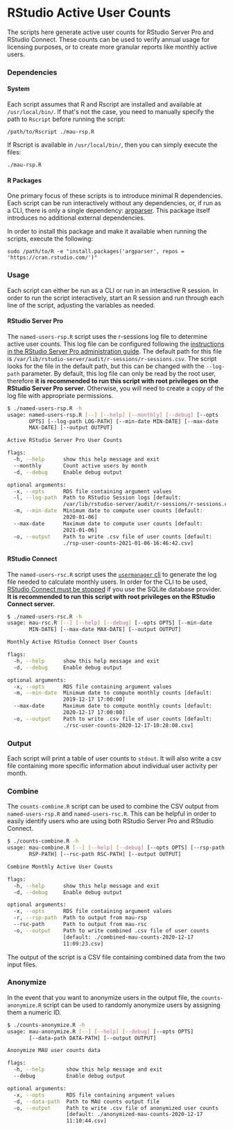# RStudio Active User Counts

The scripts here generate active user counts for RStudio Server Pro and RStudio
Connect. These counts can be used to verify annual usage for licensing purposes,
or to create more granular reports like monthly active users.

### Dependencies
#### System
Each script assumes that R and Rscript are installed and available at
`/usr/local/bin/`. If that's not the case, you need to manually specify the path
to `Rscript` before running the script:
```
/path/to/Rscript ./mau-rsp.R
```

If Rscript is available in `/usr/local/bin/`, then you can simply execute the
files:
```
./mau-rsp.R
```

#### R Packages
One primary focus of these scripts is to introduce minimal R dependencies. Each
script can be run interactively without any dependencies, or, if run as a CLI,
there is only a single dependency:
[argparser](https://cran.r-project.org/web/packages/argparser/index.html). This
package itself introduces no additional external dependencies.

In order to install this package and make it available when running the scripts,
execute the following:
```
sudo /path/to/R -e "install.packages('argparser', repos = 'https://cran.rstudio.com/')"
```

### Usage
Each script can either be run as a CLI or run in an interactive R session.
In order to run the script interactively, start an R session and run through
each line of the script, adjusting the variables as needed.

#### RStudio Server Pro
The `named-users-rsp.R` script uses the r-sessions log file to determine active
user counts. This log file can be configured following the [instructions in the
RStudio Server Pro administration
guide](https://docs.rstudio.com/ide/server-pro/auditing-and-monitoring.html#r-session-auditing).
The default path for this file is
`/var/lib/rstudio-server/audit/r-sessions/r-sessions.csv`. The script looks for
the file in the default path, but this can be changed with the `--log-path`
parameter. By default, this log file can only be read by the root user,
therefore **it is recommended to run this script with root privileges on the
RStudio Server Pro server.** Otherwise, you will need to create a copy of the
log file with appropriate permissions.

```bash
$ ./named-users-rsp.R -h                                              
usage: named-users-rsp.R [--] [--help] [--monthly] [--debug] [--opts
       OPTS] [--log-path LOG-PATH] [--min-date MIN-DATE] [--max-date
       MAX-DATE] [--output OUTPUT]

Active RStudio Server Pro User Counts

flags:
  -h, --help      show this help message and exit
  --monthly       Count active users by month
  -d, --debug     Enable debug output

optional arguments:
  -x, --opts      RDS file containing argument values
  -l, --log-path  Path to RStudio Session logs [default:
                  /var/lib/rstudio-server/audit/r-sessions/r-sessions.csv]
  -m, --min-date  Minimum date to compute user counts [default:
                  2020-01-06]
  --max-date      Maximum date to compute user counts [default:
                  2021-01-06]
  -o, --output    Path to write .csv file of user counts [default:
                  ./rsp-user-counts-2021-01-06-16:46:42.csv]
```

#### RStudio Connect
The `named-users-rsc.R` script uses the [`usermanager`
cli](https://docs.rstudio.com/connect/admin/appendix/cli/#usermanager) to
generate the log file needed to calculate monthly users. In order for the CLI to
be used, [RStudio Connect must be
stopped](https://docs.rstudio.com/connect/admin/server-management/#stopping-starting)
if you use the SQLite database provider. **It is recommended to run this script
with root privileges on the RStudio Connect server.**

```bash
$ ./named-users-rsc.R -h                                                      
usage: mau-rsc.R [--] [--help] [--debug] [--opts OPTS] [--min-date
       MIN-DATE] [--max-date MAX-DATE] [--output OUTPUT]

Monthly Active RStudio Connect User Counts

flags:
  -h, --help      show this help message and exit
  -d, --debug     Enable debug output

optional arguments:
  -x, --opts      RDS file containing argument values
  -m, --min-date  Minimum date to compute monthly counts [default:
                  2019-12-17 17:00:00]
  --max-date      Maximum date to compute monthly counts [default:
                  2020-12-17 17:00:00]
  -o, --output    Path to write .csv file of user counts [default:
                  ./rsc-user-counts-2020-12-17-10:28:08.csv]
```

### Output
Each script will print a table of user counts to `stdout`. It will also
write a csv file containing more specific information about individual user
activity per month.

### Combine
The `counts-combine.R` script can be used to combine the CSV output from
`named-users-rsp.R` and `named-users-rsc.R`. This can be helpful in order to
easily identify users who are using both RStudio Server Pro and RStudio Connect.

```bash
$ ./counts-combine.R -h
usage: mau-combine.R [--] [--help] [--debug] [--opts OPTS] [--rsp-path
       RSP-PATH] [--rsc-path RSC-PATH] [--output OUTPUT]

Combine Monthly Active User Counts

flags:
  -h, --help      show this help message and exit
  -d, --debug     Enable debug output

optional arguments:
  -x, --opts      RDS file containing argument values
  -r, --rsp-path  Path to output from mau-rsp
  --rsc-path      Path to output from mau-rsc
  -o, --output    Path to write combined .csv file of user counts
                  [default: ./combined-mau-counts-2020-12-17
                  11:09:23.csv]
```

The output of the script is a CSV file containing combined data from the two
input files.

### Anonymize
In the event that you want to anonymize users in the output file, the
`counts-anonymize.R` script can be used to randomly anonymize users by assigning
them a numeric ID.

```bash
$ ./counts-anonymize.R -h
usage: mau-anonymize.R [--] [--help] [--debug] [--opts OPTS]
       [--data-path DATA-PATH] [--output OUTPUT]

Anonymize MAU user counts data

flags:
  -h, --help       show this help message and exit
  --debug          Enable debug output

optional arguments:
  -x, --opts       RDS file containing argument values
  -d, --data-path  Path to MAU counts output file
  -o, --output     Path to write .csv file of anonymized user counts
                   [default: ./anonymized-mau-counts-2020-12-17
                   11:10:44.csv]
```
